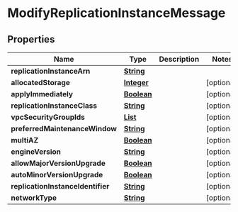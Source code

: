 

# ModifyReplicationInstanceMessage

<p/>

## Properties

| Name | Type | Description | Notes |
|------------ | ------------- | ------------- | -------------|
|**replicationInstanceArn** | [**String**](String.md) |  |  |
|**allocatedStorage** | [**Integer**](Integer.md) |  |  [optional] |
|**applyImmediately** | [**Boolean**](Boolean.md) |  |  [optional] |
|**replicationInstanceClass** | [**String**](String.md) |  |  [optional] |
|**vpcSecurityGroupIds** | [**List**](List.md) |  |  [optional] |
|**preferredMaintenanceWindow** | [**String**](String.md) |  |  [optional] |
|**multiAZ** | [**Boolean**](Boolean.md) |  |  [optional] |
|**engineVersion** | [**String**](String.md) |  |  [optional] |
|**allowMajorVersionUpgrade** | [**Boolean**](Boolean.md) |  |  [optional] |
|**autoMinorVersionUpgrade** | [**Boolean**](Boolean.md) |  |  [optional] |
|**replicationInstanceIdentifier** | [**String**](String.md) |  |  [optional] |
|**networkType** | [**String**](String.md) |  |  [optional] |



